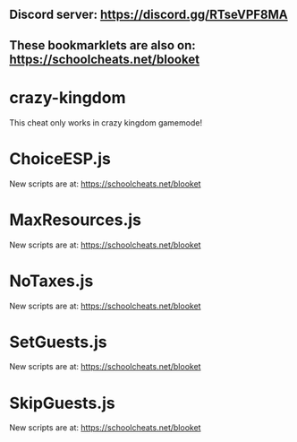 ## **Discord server: https://discord.gg/RTseVPF8MA**

## **These bookmarklets are also on: https://schoolcheats.net/blooket**

# crazy-kingdom

This cheat only works in crazy kingdom gamemode!

# ChoiceESP.js

New scripts are at:
https://schoolcheats.net/blooket

# MaxResources.js

New scripts are at:
https://schoolcheats.net/blooket

# NoTaxes.js

New scripts are at:
https://schoolcheats.net/blooket

# SetGuests.js

New scripts are at:
https://schoolcheats.net/blooket

# SkipGuests.js

New scripts are at:
https://schoolcheats.net/blooket
